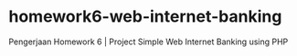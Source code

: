 # homework6-web-internet-banking


Pengerjaan Homework 6 | Project Simple Web Internet Banking using PHP

